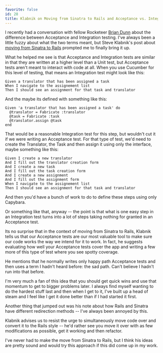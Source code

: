 ```yaml
---
favorite: false
id: 28
title: Klabnik on Moving from Sinatra to Rails and Acceptance vs. Integration Tests
---
```


I recently had a conversation with fellow Rocketeer [Brian Dunn][higgaion] about
the difference between Acceptance and Integration testing. I've always been a
little fuzzy about what the two terms meant, but Steve Klabnik's post about
[moving from Sinatra to Rails][steve_post] prompted me to finally bring it up.

What he helped me see is that Acceptance and Integration tests are similar in
that they are written at a higher level than a Unit test, but Acceptance tests
aren't meant to interact with code at all. When you use Cucumber for this level
of testing, that means an Integration test might look like this:

```
Given a translator that has been assigned a task
When I navigate to the assignement list
Then I should see an assignment for that task and translator
```

And the maybe its defined with something like this:

```
Given 'a translator that has been assigned a task' do
  @translator = Fabricate :translator
  @task = Fabricate :task
  @translator.assign @task
end
```

That would be a reasonable Integration test for this step, but wouldn't cut it
if we were writing an Acceptance test. For that type of test, we'd need to
create the Translator, the Task and then assign it using only the interface,
maybe something like this:

```
Given I create a new translator
And I fill out the translator creation form
And I create a new task
And I fill out the task creation form
And I create a new assignment
And I fill out the assignment form
When I navigate to the assignement list
Then I should see an assignment for that task and translator
```

And then you'd have a bunch of work to do to define these steps using only
Capybara.

Or something like that, anyway -- the point is that what is one easy step in an
Integration test turns into a lot of steps taking nothing for granted in an
Acceptance test.

Its no surprise that in the context of moving from Sinatra to Rails, Klabnik
tells us that our Acceptance tests are our most valuable tool to make sure our
code works the way we intend for it to work. In fact, he suggests evaluating how
well your Acceptance tests cover the app and writing a few more of this type of
test where you see spotty coverage.

He mentions that he normally writes only happy path Acceptance tests and then
uses a term I hadn't heard before: the sad path. Can't believe I hadn't run into
that before.

I'm very much a fan of this idea that you should get quick wins and use that
momentum to get to bigger problems later. I always find myself wanting to do the
hardest stuff last and then when I get to it, I've built up a head of steam and
I feel like I get it done better than if I had started it first.

Another thing that jumped out was his note about how Rails and Sinatra have
different redirection methods -- I've always been annoyed by this.

Klabnik advises us to resist the urge to simultaneously move code over and
convert it to the Rails style -- he'd rather see you move it over with as few
modifications as possible, get it working and then refactor.

I've never had to make the move from Sinatra to Rails, but I think his ideas are
pretty sound and would try this approach if this did come up in my work.

[higgaion]: https://twitter.com/higgaion
[steve_post]: http://blog.steveklabnik.com/posts/2012-01-17-moving-from-sinatra-to-rails
